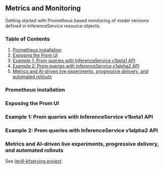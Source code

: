 ## Metrics and Monitoring

Getting started with Prometheus based monitoring of model versions defined in InferenceService resource objects.

### Table of Contents
1. [Prometheus installation](#Prometheus-installation)
2. [Exposing the Prom UI](#xyz)
3. [Example 1: Prom queries with InferenceService v1beta1 API](#xyz)
4. [Example 2: Prom queries with InferenceService v1alpha2 API](#xyz)
5. [Metrics and AI-driven live experiments, progressive delivery, and automated rollouts](#xyz)


### Prometheus installation

### Exposing the Prom UI

### Example 1: Prom queries with InferenceService v1beta1 API

### Example 2: Prom queries with InferenceService v1alpha2 API

### Metrics and AI-driven live experiments, progressive delivery, and automated rollouts
See [iter8-kfserving project](https://github.com/iter8-tools/iter8-kfserving).